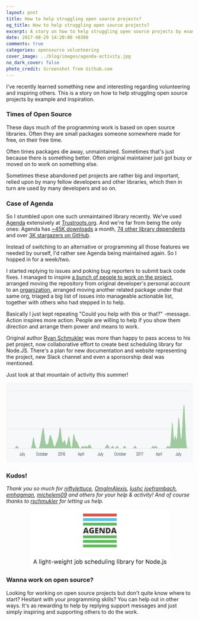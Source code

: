 ```yaml
---
layout: post
title: How to help struggling open source projects?
og_title: How to help struggling open source projects?
excerpt: A story on how to help struggling open source projects by example and inspiration.
date: 2017-08-29 14:20:00 +0300
comments: true
categories: opensource volunteering
cover_image: ../blog/images/agenda-activity.jpg
no_dark_cover: false
photo_credit: Screenshot from Github.com
---
```


<span class="lead">I've recently learned something new and interesting regarding volunteering and inspiring others. This is a story on how to help struggling open source projects by example and inspiration.</span>

<h3>Times of Open Source</h3>

These days much of the programming work is based on open source libraries. Often they are small packages someone somewhere made for free, on their free time.

Often times packages die away, unmaintained. Sometimes that's just because there is something better. Often original maintainer just got busy or moved on to work on something else.

Sometimes these abandoned pet projects are rather big and important, relied upon by many fellow developers and other libraries, which then in turn are used by many developers and so on.

<h3>Case of Agenda</h3>

So I stumbled upon one such unmaintained library recently. We've used [Agenda](http://agendajs.com) extensively at [Trustroots.org](https://www.trustroots.org/). And we're far from being the only ones: Agenda has [~45K downloads](https://www.npmjs.com/package/agenda) a month, [74 other library dependents](https://www.npmjs.com/browse/depended/agenda) and over [3K stargazers on GitHub](https://github.com/agenda/agenda/stargazers).

Instead of switching to an alternative or programming all those features we needed by ourself, I'd rather see Agenda being maintained again. So I hopped in for a week/two.

I started replying to issues and poking bug reporters to submit back code fixes. I managed to inspire [a bunch of people to work on the project](https://github.com/agenda/agenda/issues/414), arranged moving the repository from original developer's personal account to an [organization](https://github.com/agenda), arranged moving another related package under that same org, triaged a big list of issues into manageable  actionable list, together with others who had stepped in to help.

Basically I just kept repeating "Could you help with this or that?" -message. Action inspires more action. People are willing to help if you show them direction and arrange them power and means to work.

Original author [Ryan Schmukler](https://github.com/rschmukler) was more than happy to pass access to his pet project, now collaborative effort to create best scheduling library for Node.JS. There's a plan for new documentation and website representing the project, new Slack channel and even a sponsorship deal was mentioned.

Just look at that mountain of activity this summer!

<a href="https://github.com/agenda/agenda/graphs/contributors" title="Contributor activity on Agenda"><img src="/blog/images/agenda-activity.png" width="700" height="214" class="img-responsive" alt="Contributor activity on Agenda"></a>

<h3>Kudos!</h3>

_Thank you so much for
[niftylettuce](https://github.com/niftylettuce),
[OmgImAlexis](https://github.com/OmgImAlexis),
[lushc](https://github.com/lushc)
[joeframbach](https://github.com/joeframbach),
[emhagman](https://github.com/emhagman),
[michelem09](https://github.com/michelem09) and others for your help & activity! And of course thanks to [rschmukler](https://github.com/rschmukler) for letting us help._

<div style="text-align: center;"><a href="https://github.com/agenda/agenda/" title="Agenda - A light-weight job scheduling library for Node.js"><img src="/blog/images/agenda-slogan.png" width="376" height="154" class="img-responsive" alt="Agenda - A light-weight job scheduling library for Node.js"></a></div>

<h3>Wanna work on open source?</h3>

Looking for working on open source projects but don't quite know where to start? Hesitant with your programming skills? You can help out in other ways. It's as rewarding to help by replying support messages and just simply inspiring and supporting others to do the work.
